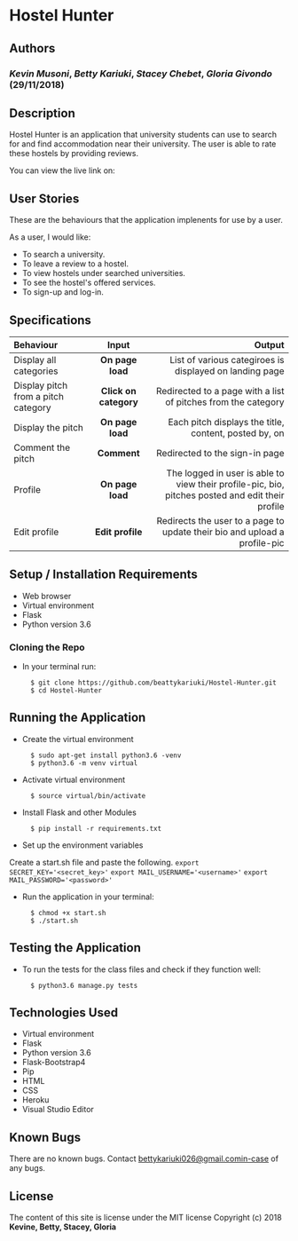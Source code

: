 # Hostel Hunter

## Authors
### *Kevin Musoni*, *Betty Kariuki*, *Stacey Chebet*, *Gloria Givondo* (29/11/2018)

## Description 
Hostel Hunter is an application that university students can use to search for and find accommodation near their university. The user is able to rate these hostels by providing reviews.

You can view the live link on: 

## User Stories 
These are the behaviours that the application implenents for use by a user.

As a user, I would like: 

* To search a university.
* To leave a review to a hostel.
* To view hostels under searched universities.
* To see the hostel's offered services.
* To sign-up and log-in.

## Specifications
| Behaviour | Input | Output |
| :---------------- | :---------------: | ------------------: |
| Display all categories | **On page load** | List of various categiroes is displayed on landing page |
| Display pitch from a pitch category | **Click on category** | Redirected to a page with a list of pitches from the category |
| Display the pitch | **On page load** | Each pitch displays the title, content, posted by, on |
| Comment the pitch | **Comment** | Redirected to the sign-in page |
|Profile| **On page load**|The logged in user is able to view their profile-pic, bio, pitches posted and edit their profile|
| Edit profile | **Edit profile** | Redirects the user to a page to update their bio and upload a profile-pic|

## Setup / Installation Requirements
* Web browser
* Virtual environment
* Flask
* Python version 3.6


### Cloning the Repo
* In your terminal run:

        $ git clone https://github.com/beattykariuki/Hostel-Hunter.git
        $ cd Hostel-Hunter

## Running the Application 
* Create the virtual environment

        $ sudo apt-get install python3.6 -venv
        $ python3.6 -m venv virtual

* Activate virtual environment

        $ source virtual/bin/activate

* Install Flask and other Modules

        $ pip install -r requirements.txt

* Set up the environment variables
        
Create a start.sh file and paste the following.
`export SECRET_KEY='<secret_key>'`
`export MAIL_USERNAME='<username>'`
`export MAIL_PASSWORD='<password>'`

* Run the application in your terminal:

        $ chmod +x start.sh
        $ ./start.sh

## Testing the Application 
* To run the tests for the class files and check if they function well:

        $ python3.6 manage.py tests

## Technologies Used
* Virtual environment
* Flask
* Python version 3.6
* Flask-Bootstrap4
* Pip
* HTML
* CSS
* Heroku
* Visual Studio Editor

## Known Bugs
There are no known bugs. Contact bettykariuki026@gmail.comin-case of any bugs.

## License
The content of this site is license under the MIT license
Copyright (c) 2018 **Kevine, Betty, Stacey, Gloria**
